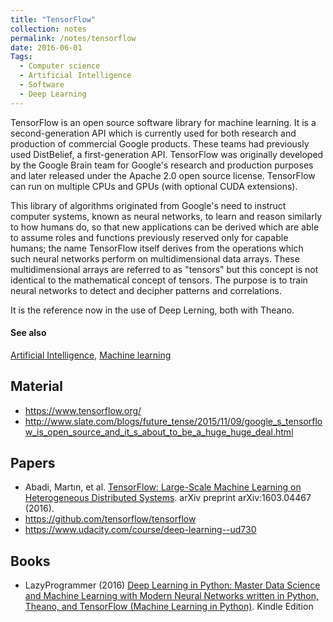 ```yaml
---
title: "TensorFlow"
collection: notes
permalink: /notes/tensorflow
date: 2016-06-01
Tags:
  - Computer science
  - Artificial Intelligence
  - Software
  - Deep Learning
---
```


TensorFlow is an open source software library for machine learning. It is a second-generation API which is currently used for both research and production of commercial Google products. These teams had previously used DistBelief, a first-generation API. TensorFlow was originally developed by the Google Brain team for Google's research and production purposes and later released under the Apache 2.0 open source license. TensorFlow can run on multiple CPUs and GPUs (with optional CUDA extensions).

This library of algorithms originated from Google's need to instruct computer systems, known as neural networks, to learn and reason similarly to how humans do, so that new applications can be derived which are able to assume roles and functions previously reserved only for capable humans; the name TensorFlow itself derives from the operations which such neural networks perform on multidimensional data arrays. These multidimensional arrays are referred to as "tensors" but this concept is not identical to the mathematical concept of tensors. The purpose is to train neural networks to detect and decipher patterns and correlations.

It is the reference now in the use of Deep Lerning, both with Theano.


#### See also
[Artificial Intelligence](/notes/artificial_intelligence), [Machine learning](/notes/machine_learning)


## Material
* https://www.tensorflow.org/
* http://www.slate.com/blogs/future_tense/2015/11/09/google_s_tensorflow_is_open_source_and_it_s_about_to_be_a_huge_huge_deal.html


## Papers
* Abadi, Martın, et al.  [TensorFlow: Large-Scale Machine Learning on Heterogeneous Distributed Systems](http://download.tensorflow.org/paper/whitepaper2015.pdf). arXiv preprint arXiv:1603.04467 (2016).
* https://github.com/tensorflow/tensorflow
* https://www.udacity.com/course/deep-learning--ud730


## Books
* LazyProgrammer (2016) [Deep Learning in Python: Master Data Science and Machine Learning with Modern Neural Networks written in Python, Theano, and TensorFlow (Machine Learning in Python)](https://www.goodreads.com/book/show/29496091-deep-learning-in-python). Kindle Edition


